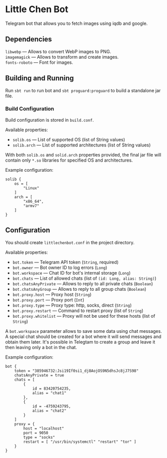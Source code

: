 # Little Chen Bot

Telegram bot that allows you to fetch images using iqdb and google.

## Dependencies

`libwebp` — Allows to convert WebP images to PNG.  
`imagemagick` — Allows to transform and create images.  
`fonts-roboto` — Font for images.  

## Building and Running

Run `sbt run` to run bot and `sbt proguard:proguard` to build a standalone jar file.

### Build Configuration

Build configuration is stored in `build.conf`.

Available properties:

* `solib.os` — List of supported OS (list of String values)
* `solib.arch` — List of supported architectures (list of String values)

With both `solib.os` and `solid.arch` properties provided, the final jar file will contain only `*.so` libraries for specified OS and architectures.

Example configuration:

```properties
solib {
    os = [
        "Linux"
    ]
    arch = [
        "x86_64",
        "armv7"
    ]
}
```

## Configuration

You should create `littlechenbot.conf` in the project directory.

Available properties:

* `bot.token` — Telegram API token (`String`, required)
* `bot.owner` — Bot owner ID to log errors (`Long`)
* `bot.workspace` — Chat ID for bot's internal storage (`Long`)
* `bot.chats` — List of allowed chats (list of `(id: Long, alias: String)`)
* `bot.chatsAnyPrivate` — Allows to reply to all private chats (`Boolean`)
* `bot.chatsAnyGroup` — Allows to reply to all group chats (`Boolean`)
* `bot.proxy.host` — Proxy host (`String`)
* `bot.proxy.port` — Proxy port (`Int`)
* `bot.proxy.type` — Proxy type: http, socks, direct (`String`)
* `bot.proxy.restart` — Command to restart proxy (list of `String`)
* `bot.proxy.whitelist` — Proxy will not be used for these hosts (list of `String`)

A `bot.workspace` parameter allows to save some data using chat messages. A special chat should be created for a bot where it will send messages and obtain them later. It's possible in Telegtam to create a group and leave it then leaving only a bot in the chat.

Example configuration:

```properties
bot {
    token = "385946732:Jsi19If0si1_dj8AojOS9N5dhsJc8jJ7S98"
    chatsAnyPrivate = true
    chats = [
        {
            id = 83420754235,
            alias = "chat1"
        },
        {
            id = -4759243795,
            alias = "chat2"
        }
    ]
    proxy = {
        host = "localhost"
        port = 9050
        type = "socks"
        restart = [ "/usr/bin/systemctl" "restart" "tor" ]
    }
}
```
